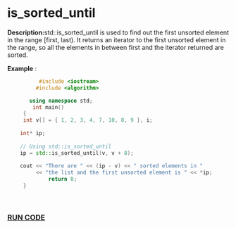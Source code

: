 <h1>is_sorted_until</h1>
<p><strong>Description:</strong>std::is_sorted_until is used to find out the first unsorted element in the range [first, last). It returns an iterator to the first unsorted element in the range, so all the elements in between first and the iterator returned are sorted.</p>


**Example** :
         
```cpp  
          #include <iostream> 
         #include <algorithm> 

       using namespace std; 
        int main() 
     {    
     int v[] = { 1, 2, 3, 4, 7, 10, 8, 9 }, i; 
  
    int* ip; 
  
    // Using std::is_sorted_until 
    ip = std::is_sorted_until(v, v + 8); 
  
    cout << "There are " << (ip - v) << " sorted elements in "
         << "the list and the first unsorted element is " << *ip; 
             return 0; 
     } 
```

<br>
<h3><a href="https://rextester.com/NLRDYA45690">RUN CODE</a><h3>
